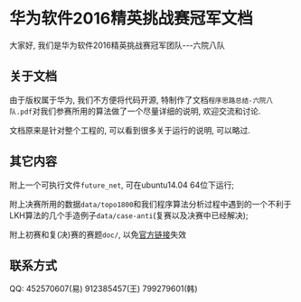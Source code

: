华为软件2016精英挑战赛冠军文档
==============================

大家好, 我们是华为软件2016精英挑战赛冠军团队---六院八队

## 关于文档

由于版权属于华为, 我们不方便将代码开源, 特制作了文档`程序思路总结-六院八队.pdf`对我们参赛所用的算法做了一个尽量详细的说明, 欢迎交流和讨论.

文档原来是针对整个工程的, 可以看到很多关于运行的说明, 可以略过.

## 其它内容

附上一个可执行文件`future_net`, 可在ubuntu14.04 64位下运行;

附上决赛所用的数据`data/topo1800`和我们程序算法分析过程中遇到的一个不利于LKH算法的几个手造例子`data/case-anti`(复赛以及决赛中已经解决);

附上初赛和复(决)赛的赛题`doc/`, 以免[官方链接](http://codecraft.huawei.com/home/detail)失效

## 联系方式

QQ: 452570607(易) 912385457(王) 799279601(韩)